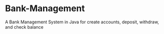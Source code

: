 # Bank-Management
A Bank Management System in Java for create accounts, deposit, withdraw, and check balance
